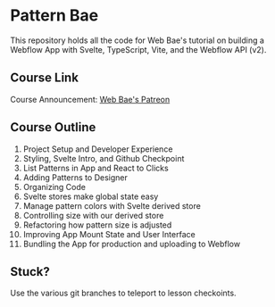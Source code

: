 # Pattern Bae

This repository holds all the code for Web Bae's tutorial on building a Webflow App with Svelte, TypeScript, Vite, and the Webflow API (v2).

## Course Link

Course Announcement: [Web Bae's Patreon](https://www.patreon.com/webbae)

## Course Outline

1. Project Setup and Developer Experience
2. Styling, Svelte Intro, and Github Checkpoint
3. List Patterns in App and React to Clicks
4. Adding Patterns to Designer
5. Organizing Code
6. Svelte stores make global state easy
7. Manage pattern colors with Svelte derived store
8. Controlling size with our derived store
9. Refactoring how pattern size is adjusted
10. Improving App Mount State and User Interface
11. Bundling the App for production and uploading to Webflow

## Stuck?

Use the various git branches to teleport to lesson checkoints.
